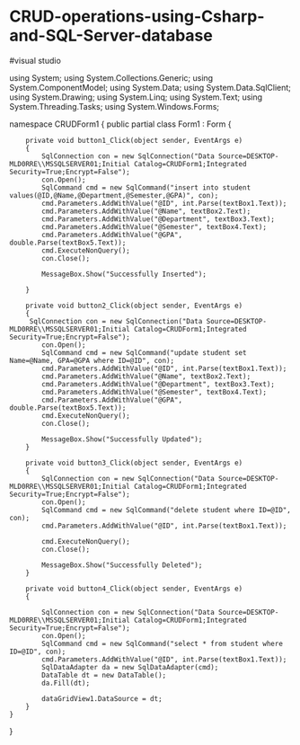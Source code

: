 # CRUD-operations-using-Csharp-and-SQL-Server-database
#visual studio

using System;
using System.Collections.Generic;
using System.ComponentModel;
using System.Data;
using System.Data.SqlClient;
using System.Drawing;
using System.Linq;
using System.Text;
using System.Threading.Tasks;
using System.Windows.Forms;

namespace CRUDForm1
{
    public partial class Form1 : Form
    {
      
        private void button1_Click(object sender, EventArgs e)
        {
            SqlConnection con = new SqlConnection("Data Source=DESKTOP-MLD0RRE\\MSSQLSERVER01;Initial Catalog=CRUDForm1;Integrated Security=True;Encrypt=False");
            con.Open();
            SqlCommand cmd = new SqlCommand("insert into student values(@ID,@Name,@Department,@Semester,@GPA)", con);
            cmd.Parameters.AddWithValue("@ID", int.Parse(textBox1.Text));
            cmd.Parameters.AddWithValue("@Name", textBox2.Text);
            cmd.Parameters.AddWithValue("@Department", textBox3.Text);
            cmd.Parameters.AddWithValue("@Semester", textBox4.Text);
            cmd.Parameters.AddWithValue("@GPA", double.Parse(textBox5.Text));
            cmd.ExecuteNonQuery();
            con.Close();

            MessageBox.Show("Successfully Inserted");

        }

        private void button2_Click(object sender, EventArgs e)
        {
         SqlConnection con = new SqlConnection("Data Source=DESKTOP-MLD0RRE\\MSSQLSERVER01;Initial Catalog=CRUDForm1;Integrated Security=True;Encrypt=False");
            con.Open();
            SqlCommand cmd = new SqlCommand("update student set Name=@Name, GPA=@GPA where ID=@ID", con);
            cmd.Parameters.AddWithValue("@ID", int.Parse(textBox1.Text));
            cmd.Parameters.AddWithValue("@Name", textBox2.Text);
            cmd.Parameters.AddWithValue("@Department", textBox3.Text);
            cmd.Parameters.AddWithValue("@Semester", textBox4.Text);
            cmd.Parameters.AddWithValue("@GPA", double.Parse(textBox5.Text));
            cmd.ExecuteNonQuery();
            con.Close();

            MessageBox.Show("Successfully Updated");
        }

        private void button3_Click(object sender, EventArgs e)
        {
            SqlConnection con = new SqlConnection("Data Source=DESKTOP-MLD0RRE\\MSSQLSERVER01;Initial Catalog=CRUDForm1;Integrated Security=True;Encrypt=False");
            con.Open();
            SqlCommand cmd = new SqlCommand("delete student where ID=@ID", con);
            cmd.Parameters.AddWithValue("@ID", int.Parse(textBox1.Text));
            
            cmd.ExecuteNonQuery();
            con.Close();

            MessageBox.Show("Successfully Deleted"); 
        }

        private void button4_Click(object sender, EventArgs e)
        {

            SqlConnection con = new SqlConnection("Data Source=DESKTOP-MLD0RRE\\MSSQLSERVER01;Initial Catalog=CRUDForm1;Integrated Security=True;Encrypt=False");
            con.Open();
            SqlCommand cmd = new SqlCommand("select * from student where ID=@ID", con);
            cmd.Parameters.AddWithValue("@ID", int.Parse(textBox1.Text));
            SqlDataAdapter da = new SqlDataAdapter(cmd);
            DataTable dt = new DataTable(); 
            da.Fill(dt);

            dataGridView1.DataSource = dt;
        }
    }
}
